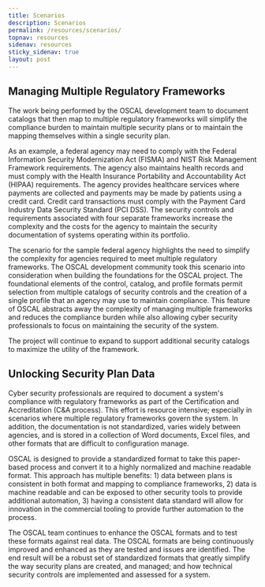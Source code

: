 ```yaml
---
title: Scenarios
description: Scenarios
permalink: /resources/scenarios/
topnav: resources
sidenav: resources
sticky_sidenav: true
layout: post
---
```


## Managing Multiple Regulatory Frameworks

The work being performed by the OSCAL development team to document catalogs that then map to multiple regulatory frameworks will simplify the compliance burden to maintain multiple security plans or to maintain the mapping themselves within a single security plan. 

As an example, a federal agency may need to comply with the Federal Information Security Modernization Act (FISMA) and NIST Risk Management Framework requirements. The agency also maintains health records and must comply with the Health Insurance Portability and Accountability Act (HIPAA) requirements. The agency provides healthcare services where payments are collected and payments may be made by patients using a credit card. Credit card transactions must comply with the Payment Card Industry Data Security Standard (PCI DSS). The security controls and requirements associated with four separate frameworks increase the complexity and the costs for the agency to maintain the security documentation of systems operating within its portfolio.

The scenario for the sample federal agency highlights the need to simplify the complexity for agencies required to meet multiple regulatory frameworks.  The OSCAL development community took this scenario into consideration when building the foundations for the OSCAL project. The foundational elements of the control, catalog, and profile formats permit selection from multiple catalogs of security controls and the creation of a single profile that an agency may use to maintain compliance. This feature of OSCAL abstracts away the complexity of managing multiple frameworks and reduces the compliance burden while also allowing cyber security professionals to focus on maintaining the security of the system.

The project will continue to expand to support additional security catalogs to maximize the utility of the framework.

## Unlocking Security Plan Data

Cyber security professionals are required to document a system's compliance with regulatory frameworks as part of the Certification and Accreditation (C&A process).  This effort is resource intensive; especially in scenarios where multiple regulatory frameworks govern the system.  In addition, the documentation is not standardized, varies widely between agencies, and is stored in a collection of Word documents, Excel files, and other formats that are difficult to configuration manage.

OSCAL is designed to provide a standardized format to take this paper-based process and convert it to a highly normalized and machine readable format.  This approach has multiple benefits: 1) data between plans is consistent in both format and mapping to compliance frameworks, 2) data is machine readable and can be exposed to other security tools to provide additional automation, 3) having a consistent data standard will allow for innovation in the commercial tooling to provide further automation to the process.

The OSCAL team continues to enhance the OSCAL formats and to test these formats against real data.  The OSCAL formats are being continuously improved and enhanced as they are tested and issues are identified.  The end result will be a robust set of standardized formats that greatly simplify the way security plans are created, and managed; and how technical security controls are implemented and assessed for a system.
